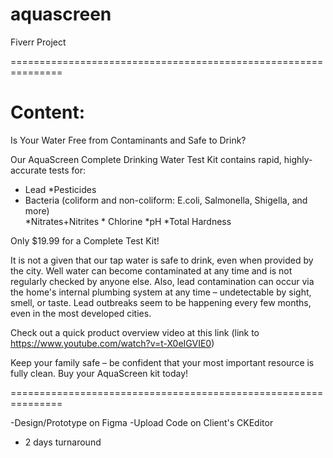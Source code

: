 # aquascreen
Fiverr Project

===============================================================

# Content:
Is Your Water Free from Contaminants and Safe to Drink?

Our AquaScreen Complete Drinking Water Test Kit contains rapid, highly-accurate tests for:

* Lead     *Pesticides
* Bacteria (coliform and non-coliform: E.coli, Salmonella, Shigella, and more)     
*Nitrates+Nitrites     * Chlorine     *pH     *Total Hardness 

Only $19.99 for a Complete Test Kit!

It is not a given that our tap water is safe to drink, even when provided by the city. Well water can become contaminated at any time and is not regularly checked by anyone else. Also, lead contamination can occur via the home's internal plumbing system at any time – undetectable by sight, smell, or taste.  Lead outbreaks seem to be happening every few months, even in the most developed cities.

Check out a quick product overview video at this link 
(link to https://www.youtube.com/watch?v=t-X0eIGVIE0)


Keep your family safe – be confident that your most important resource is fully clean.  Buy your AquaScreen kit today! 

===============================================================

-Design/Prototype on Figma
-Upload Code on Client's CKEditor
- 2 days turnaround

